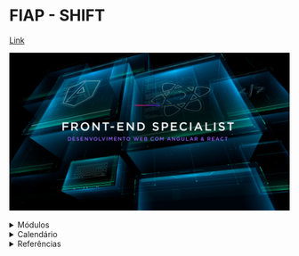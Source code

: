 # FIAP - SHIFT

[Link](https://www.fiap.com.br/shift/curso/tecnologia/front-end-specialist-desenvolvimento-web-com-angular-e-react)

![Front-end Specialist](https://github.com/marcelobarbieri/fiap_frontendspecialist/blob/main/assets/frontendspecialist.png)

<details><summary>Módulos</summary>
<p>
  
- [JavaScript: Lógica de Programação (Primeiros Passos)](./logica-de-programacao/README.md)

- Prototipação: UX, UI, FIGMA & SEO

- [Front: Programação (HTML, CSS, SASS & Bootstrap)](./front-html/README.md)

- Advanced Frameworks: React

- Advanced Frameworks: Angular

</p>
</details>

<details><summary>Calendário</summary>

> janeiro/2022

- [x] 26
- [x] 27
- [x] 31

> fevereiro/2022

- [x] 02/02/2022
- [x] 03/02/2022
- [x] 07/02/2022
- [x] 09/02/2022
- [x] 10/02/2022
- [x] 14/02/2022
- [x] 16/02/2022
- [x] 17/02/2022
- [x] 21/02/2022
- [x] 23/02/2022
- [x] 24/02/2022

> março/2022

- [x] 03/03/2022
- [x] 07/03/2022
- [x] 09/03/2022
- [x] 10/03/2022
- [x] 14/03/2022
- [ ] 16/03/2022
- [ ] 21/03/2022
- [ ] 23/03/2022
- [ ] 28/03/2022
- [ ] 30/03/2022

> abril/2022

- [ ] 04/04/2022
- [ ] 06/04/2022
- [ ] 07/04/2022
- [ ] 11/04/2022
- [ ] 13/04/2022
- [ ] 14/04/2022
- [ ] 18/04/2022
- [ ] 20/04/2022
- [ ] 25/04/2022
- [ ] 27/04/2022
- [ ] 28/04/2022

> maio/2022

- [ ] 02/05/2022
- [ ] 04/05/2022
- [ ] 05/05/2022
- [ ] 09/05/2022
- [ ] 11/05/2022

</details>

<details><summary>Referências</summary>
<p>
  
- [MDN Web Docs](https://developer.mozilla.org/pt-BR/docs/Web/JavaScript)
  
- [W3Schools](https://www.w3schools.com/js/default.asp)

</p>
</details>
